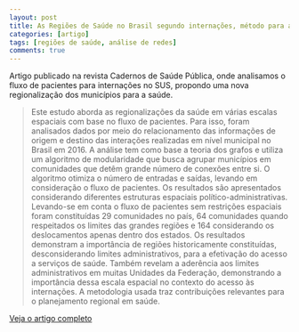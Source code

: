 ```yaml
---
layout: post
title: As Regiões de Saúde no Brasil segundo internações, método para apoio na regionalização de saúde
categories: [artigo]
tags: [regiões de saúde, análise de redes]
comments: true
---
```


Artigo publicado na revista Cadernos de Saúde Pública, onde analisamos o fluxo de pacientes para internações no SUS, propondo uma nova regionalização dos municípios para a saúde.

<!--more-->

> Este estudo aborda as regionalizações da saúde em várias escalas espaciais com base no fluxo de pacientes. Para isso, foram analisados dados por meio do relacionamento das informações de origem e destino das interações realizadas em nível municipal no Brasil em 2016. A análise tem como base a teoria dos grafos e utiliza um algoritmo de modularidade que busca agrupar municípios em comunidades que detêm grande número de conexões entre si. O algoritmo otimiza o número de entradas e saídas, levando em consideração o fluxo de pacientes. Os resultados são apresentados considerando diferentes estruturas espaciais político-administrativas. Levando-se em conta o fluxo de pacientes sem restrições espaciais foram constituídas 29 comunidades no país, 64 comunidades quando respeitados os limites das grandes regiões e 164 considerando os deslocamentos apenas dentro dos estados. Os resultados demonstram a importância de regiões historicamente constituídas, desconsiderando limites administrativos, para a efetivação do acesso a serviços de saúde. Também revelam a aderência aos limites administrativos em muitas Unidades da Federação, demonstrando a importância dessa escala espacial no contexto do acesso às internações. A metodologia usada traz contribuições relevantes para o planejamento regional em saúde.

[Veja o artigo completo](http://dx.doi.org/10.1590/0102-311x00076118)